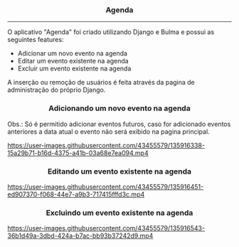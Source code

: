 <h3 align="center"> Agenda </h3>
<hr>

<p>O aplicativo "Agenda" foi criado utilizando Django e Bulma e possui as seguintes features:</p>
<ul>
  <li> Adicionar um novo evento na agenda </li>
  <li> Editar um evento existente na agenda </li>
  <li> Excluir um evento existente na agenda </li>
</ul>
A inserção ou remoção de usuários é feita através da pagina de administração do próprio Django.


<h3 align="center"> Adicionando um novo evento na agenda </h3>
Obs.: Só é permitido adicionar eventos futuros, caso for adicionado eventos anteriores a data atual o evento não será exibido na pagina principal.

https://user-images.githubusercontent.com/43455579/135916338-15a29b71-b16d-4375-a41b-03a68e7ea094.mp4


<h3 align="center"> Editando um evento existente na agenda </h3>

https://user-images.githubusercontent.com/43455579/135916451-ed907370-f068-44e7-a9b3-717415fffd3c.mp4

<h3 align="center"> Excluindo um evento existente na agenda </h3>

https://user-images.githubusercontent.com/43455579/135916543-36b1d49a-3dbd-424a-b7ac-bb93b37242d9.mp4
